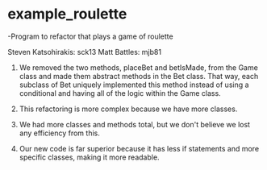  # example_roulette
-Program to refactor that plays a game of roulette

Steven Katsohirakis: sck13
Matt Battles: mjb81

1. We removed the two methods, placeBet and betIsMade, from the Game class and made them abstract methods in the Bet class. That way, each subclass of Bet uniquely implemented this method instead of using a conditional and having all of the logic within the Game class.

2. This refactoring is more complex because we have more classes.

3. We had more classes and methods total, but we don't believe we lost any efficiency from this.

4. Our new code is far superior because it has less if statements and more specific classes, making it more readable. 